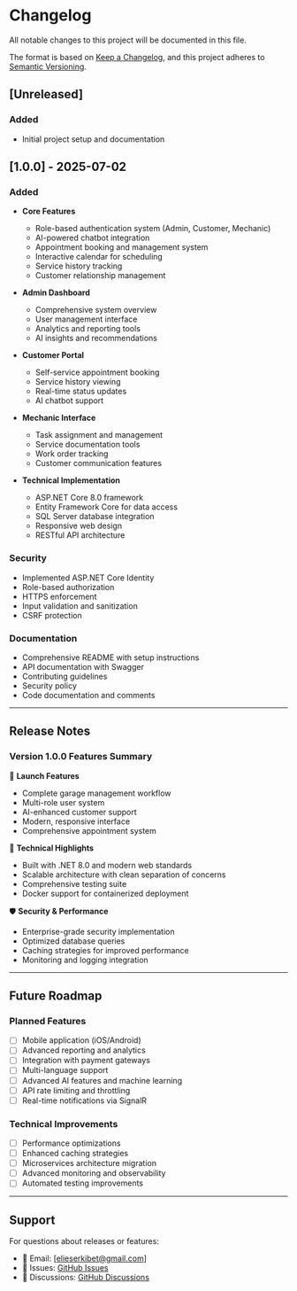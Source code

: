 ﻿# Changelog

All notable changes to this project will be documented in this file.

The format is based on [Keep a Changelog](https://keepachangelog.com/en/1.0.0/),
and this project adheres to [Semantic Versioning](https://semver.org/spec/v2.0.0.html).

## [Unreleased]

### Added
- Initial project setup and documentation

## [1.0.0] - 2025-07-02

### Added
- **Core Features**
  - Role-based authentication system (Admin, Customer, Mechanic)
  - AI-powered chatbot integration
  - Appointment booking and management system
  - Interactive calendar for scheduling
  - Service history tracking
  - Customer relationship management

- **Admin Dashboard**
  - Comprehensive system overview
  - User management interface
  - Analytics and reporting tools
  - AI insights and recommendations

- **Customer Portal**
  - Self-service appointment booking
  - Service history viewing
  - Real-time status updates
  - AI chatbot support

- **Mechanic Interface**
  - Task assignment and management
  - Service documentation tools
  - Work order tracking
  - Customer communication features

- **Technical Implementation**
  - ASP.NET Core 8.0 framework
  - Entity Framework Core for data access
  - SQL Server database integration
  - Responsive web design
  - RESTful API architecture

### Security
- Implemented ASP.NET Core Identity
- Role-based authorization
- HTTPS enforcement
- Input validation and sanitization
- CSRF protection

### Documentation
- Comprehensive README with setup instructions
- API documentation with Swagger
- Contributing guidelines
- Security policy
- Code documentation and comments

---

## Release Notes

### Version 1.0.0 Features Summary

🚀 **Launch Features**
- Complete garage management workflow
- Multi-role user system
- AI-enhanced customer support
- Modern, responsive interface
- Comprehensive appointment system

🔧 **Technical Highlights**
- Built with .NET 8.0 and modern web standards
- Scalable architecture with clean separation of concerns
- Comprehensive testing suite
- Docker support for containerized deployment

🛡️ **Security & Performance**
- Enterprise-grade security implementation
- Optimized database queries
- Caching strategies for improved performance
- Monitoring and logging integration

---

## Future Roadmap

### Planned Features
- [ ] Mobile application (iOS/Android)
- [ ] Advanced reporting and analytics
- [ ] Integration with payment gateways
- [ ] Multi-language support
- [ ] Advanced AI features and machine learning
- [ ] API rate limiting and throttling
- [ ] Real-time notifications via SignalR

### Technical Improvements
- [ ] Performance optimizations
- [ ] Enhanced caching strategies
- [ ] Microservices architecture migration
- [ ] Advanced monitoring and observability
- [ ] Automated testing improvements

---

## Support

For questions about releases or features:
- 📧 Email: [elieserkibet@gmail.com]
- 🐛 Issues: [GitHub Issues](https://github.com/EliezerKibet/AI_based_garage/issues)
- 💬 Discussions: [GitHub Discussions](https://github.com/EliezerKibet/AI_based_garage/discussions)